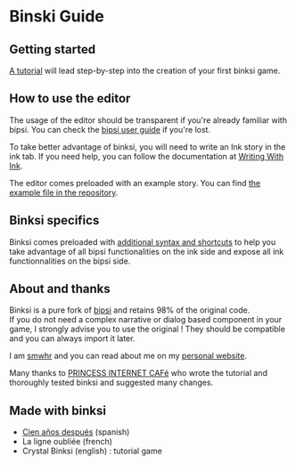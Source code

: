 # Binski Guide


## Getting started

[A tutorial](tutorial.md) will lead step-by-step into the creation of your first binksi game.

## How to use the editor

The usage of the editor should be transparent if you're already familiar with bipsi. You can check the [bipsi user guide](https://kool.tools/bipsi/user-guide.pdf) if you're lost.

To take better advantage of binksi, you will need to write an Ink story in the ink tab. If you need help, you can follow the documentation at [Writing With Ink](https://github.com/inkle/ink/blob/master/Documentation/WritingWithInk.md). 

The editor comes preloaded with an example story. You can find [the example file in the repository](https://github.com/smwhr/binksi/blob/main/data/story.ink).


## Binksi specifics

Binksi comes preloaded with [additional syntax and shortcuts](binksi-syntax.md) to help you take advantage of all bipsi functionalities on the ink side and expose all ink functionnalities on the bipsi side.


## About and thanks

Binksi is a pure fork of [bipsi](https://kool.tools/bipsi/) and retains 98% of the original code.  
If you do not need a complex narrative or dialog based component in your game, I strongly advise you to use the original ! They should be compatible and you can always import it later.

I am [smwhr](https://smwhr.itch.io/) and you can read about me on my [personal website](https://smwhr.net).

Many thanks to [PRINCESS INTERNET CAFé](https://princessinternetcafe.itch.io/) who wrote the tutorial and thoroughly tested binksi and suggested many changes.


## Made with binksi

* [Cien años después](https://princessinternetcafe.itch.io/cien-anos-despues) (spanish)
* La ligne oubliée (french)
* Crystal Binksi (english) : tutorial game

